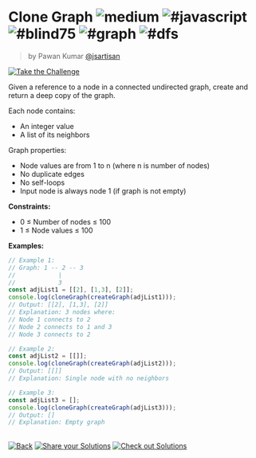 <!--info-header-start--><h1>Clone Graph <img src="https://img.shields.io/badge/-medium-d9901a" alt="medium"/> <img src="https://img.shields.io/badge/-%23javascript-999" alt="#javascript"/> <img src="https://img.shields.io/badge/-%23blind75-999" alt="#blind75"/> <img src="https://img.shields.io/badge/-%23graph-999" alt="#graph"/> <img src="https://img.shields.io/badge/-%23dfs-999" alt="#dfs"/></h1><blockquote><p>by Pawan Kumar <a href="https://github.com/jsartisan" target="_blank">@jsartisan</a></p></blockquote><p><a href="https://frontend-challenges.com/challenges/271-clone-graph" target="_blank"><img src="https://img.shields.io/badge/-Take%20the%20Challenge-0d99ff?logo=javascript&logoColor=white" alt="Take the Challenge"/></a> </p><!--info-header-end-->

Given a reference to a node in a connected undirected graph, create and return a deep copy of the graph.

Each node contains:
- An integer value
- A list of its neighbors

Graph properties:
- Node values are from 1 to n (where n is number of nodes)
- No duplicate edges
- No self-loops
- Input node is always node 1 (if graph is not empty)

**Constraints:**
- 0 ≤ Number of nodes ≤ 100
- 1 ≤ Node values ≤ 100

**Examples:**
```typescript
// Example 1:
// Graph: 1 -- 2 -- 3
//            |
//            3
const adjList1 = [[2], [1,3], [2]];
console.log(cloneGraph(createGraph(adjList1)));
// Output: [[2], [1,3], [2]]
// Explanation: 3 nodes where:
// Node 1 connects to 2
// Node 2 connects to 1 and 3
// Node 3 connects to 2

// Example 2:
const adjList2 = [[]];
console.log(cloneGraph(createGraph(adjList2)));
// Output: [[]]
// Explanation: Single node with no neighbors

// Example 3:
const adjList3 = [];
console.log(cloneGraph(createGraph(adjList3)));
// Output: []
// Explanation: Empty graph
```


<!--info-footer-start--><br><a href="../../README.md" target="_blank"><img src="https://img.shields.io/badge/-Back-grey" alt="Back"/></a> <a href="https://github.com/jsartisan/frontend-challenges/issues/new?template=answer.md&labels=answer,271,undefined&title=271%20-%20Clone%20Graph%20-%20undefined&body=" target="_blank"><img src="https://img.shields.io/badge/-Share%20your%20Solutions-teal" alt="Share your Solutions"/></a> <a href="https://github.com/jsartisan/frontend-challenges/issues?q=label%3A271+label%3Aanswer+sort%3Areactions-%2B1-desc" target="_blank"><img src="https://img.shields.io/badge/-Check%20out%20Solutions-de5a77?logo=awesome-lists&logoColor=white" alt="Check out Solutions"/></a> <!--info-footer-end-->